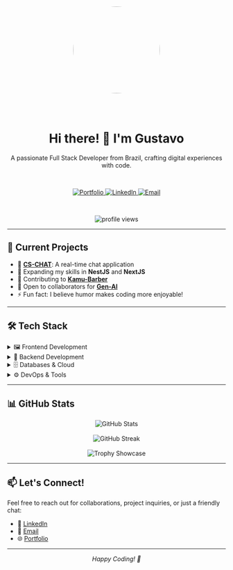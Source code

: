 <div align="center">

  <img src="https://media.giphy.com/media/v1.Y2lkPTc5MGI3NjExZ3NzbWlub2Nzc3RoejhjYXk3aGpiNjl0dTViYnZ2ZmZ5bjl5dDl2cSZlcD12MV9pbnRlcm5hbF9naWZfYnlfaWQmY3Q9Zw/qgQUggAC3Pfv687qPC/giphy.gif" width="200" height="200" style="border-radius: 50%" />

  <br><br>

  <h1>Hi there! 👋 I'm Gustavo</h1>

  <p>
    A passionate Full Stack Developer from Brazil, crafting digital experiences with code.
  </p>

  <br>

  <p>
    <a href="https://gustavosantanabarbosa.netlify.app/" target="_blank">
      <img src="https://img.shields.io/badge/Portfolio-FF5722?style=for-the-badge&logo=google-chrome&logoColor=white" alt="Portfolio"/>
    </a>
    <a href="https://www.linkedin.com/in/gustavo-de-santana-barbosa/" target="_blank">
      <img src="https://img.shields.io/badge/LinkedIn-0077B5?style=for-the-badge&logo=linkedin&logoColor=white" alt="LinkedIn"/>
    </a>
    <a href="mailto:gustavosantana559@gmail.com">
      <img src="https://img.shields.io/badge/Email-D14836?style=for-the-badge&logo=gmail&logoColor=white" alt="Email"/>
    </a>
  </p>

  <br>

  <p>
    <img src="https://komarev.com/ghpvc/?username=gustavosantana-034&label=Profile%20views&color=0e75b6&style=flat" alt="profile views"/>
  </p>

</div>

---

## 🚀 Current Projects

- 🔭 **[CS-CHAT](https://cs-chat-1.onrender.com/)**: A real-time chat application  
- 🌱 Expanding my skills in **NestJS** and **NextJS**  
- 👯 Contributing to **[Kamu-Barber](https://app.netlify.com/sites/kamubarbearia/overview)**  
- 🤝 Open to collaborators for **[Gen-AI](https://github.com/gustavosantana-034/gen-ai)**  
- ⚡ Fun fact: I believe humor makes coding more enjoyable!

---

## 🛠️ Tech Stack

<details>
  <summary>🖼️ Frontend Development</summary>
  <br>
  - React.js / Next.js  
  - TypeScript  
  - Tailwind CSS  
  - SASS  
  - HTML5 & CSS3
</details>

<details>
  <summary>🔧 Backend Development</summary>
  <br>
  - Node.js / NestJS  
  - Python  
  - PHP  
  - GraphQL  
  - RESTful APIs
</details>

<details>
  <summary>🗄️ Databases & Cloud</summary>
  <br>
  - PostgreSQL  
  - MongoDB  
  - MySQL  
  - AWS  
  - Google Cloud Platform  
  - Firebase
</details>

<details>
  <summary>⚙️ DevOps & Tools</summary>
  <br>
  - Docker  
  - Kubernetes  
  - Linux  
  - Git  
  - NGINX  
  - CI/CD
</details>

---

## 📊 GitHub Stats

<div align="center">
  <img src="https://github-readme-stats.vercel.app/api?username=gustavosantana-034&show_icons=true&theme=radical" alt="GitHub Stats" />
  <br><br>
  <img src="https://github-readme-streak-stats.herokuapp.com/?user=gustavosantana-034&theme=radical" alt="GitHub Streak" />
  <br><br>
  <img src="https://github-profile-trophy.vercel.app/?username=gustavosantana-034&theme=radical&row=1&column=6" alt="Trophy Showcase" />
</div>

---

## 📫 Let's Connect!

Feel free to reach out for collaborations, project inquiries, or just a friendly chat:

- 💼 [LinkedIn](https://www.linkedin.com/in/gustavo-de-santana-barbosa/)  
- 📧 [Email](mailto:gustavosantana559@gmail.com)  
- 🌐 [Portfolio](https://gustavosantanabarbosa.netlify.app/)

---

<div align="center">
  <i>Happy Coding! 🚀</i>
</div>
